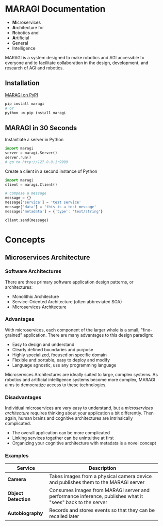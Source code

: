 # MARAGI Documentation

- **M**icroservices 
- **A**rchitecture for 
- **R**obotics and 
- **A**rtificial 
- **G**eneral 
- **I**ntelligence

MARAGI is a system designed to make robotics and AGI accessible to everyone and to facilitate collaboration in the design, development, and research of AGI and robotics. 

## Installation

[MARAGI on PyPI](https://pypi.org/project/maragi/)

```python
pip install maragi
# or
python -m pip install maragi
```

## MARAGI in 30 Seconds

Instantiate a server in Python

```python
import maragi
server = maragi.Server()
server.run()
# go to http://127.0.0.1:9999
```

Create a client in a second instance of Python

```python
import maragi
client = maragi.Client()

# compose a message
message = {}
message['service'] = 'test service'
message['data'] = 'this is a test message'
message['metadata'] = {'type': 'text/string'}

client.send(message)
```

# Concepts

## Microservices Architecture

### Software Architectures

There are three primary software application design patterns, or architectures:

- Monolithic Architecture
- Service-Oriented Architecture (often abbreviated SOA)
- Microservices Architecture

### Advantages

With microservices, each component of the larger whole is a small, "fine-grained" application. There are many advantages to this design paradigm:

- Easy to design and understand
- Clearly defined boundaries and purpose
- Highly specialized, focused on specific domain
- Flexible and portable, easy to deploy and modify
- Language agnostic, use any programming language

Microservices Architectures are ideally suited to large, complex systems. As robotics and artificial intelligence systems become more complex, MARAGI aims to democratize access to these technologies. 

### Disadvantages

Individual microservices are very easy to understand, but a *microservices architecture* requires thinking about your application a bit differently. Then again, human brains and cognitive architectures are intrinsically complicated.

- The overall application can be more complicated
- Linking services together can be unintuitive at first
- Organizing your cognitive architecture with metadata is a novel concept

### Examples

| Service | Description |
|---|---|
| **Camera** | Takes images from a physical camera device and publishes them to the MARAGI server |
| **Object Detection** | Consumes images from MARAGI server and performance inference, publishes what it "sees" back to the server |
| **Autobiography** | Records and stores events so that they can be recalled later |
